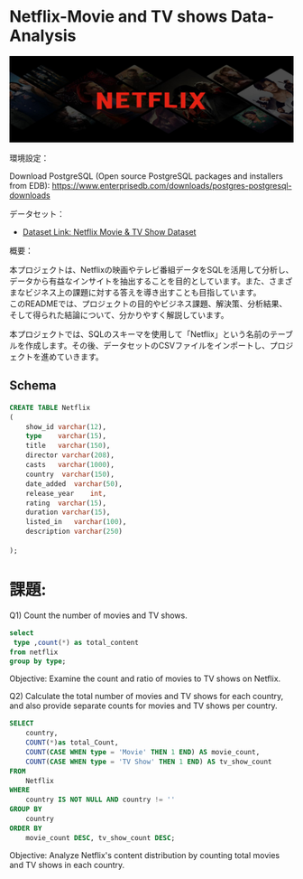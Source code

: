 # Netflix-Movie and TV shows Data-Analysis

<img src="netflix_titles.csv/netflix-logo.jpg">

環境設定：

Download PostgreSQL (Open source PostgreSQL packages and installers from EDB):
https://www.enterprisedb.com/downloads/postgres-postgresql-downloads

データセット：

- [Dataset Link: Netflix Movie & TV Show Dataset ](https://www.kaggle.com/datasets/shivamb/netflix-shows/dat)


概要：

本プロジェクトは、Netflixの映画やテレビ番組データをSQLを活用して分析し、データから有益なインサイトを抽出することを目的としています。また、さまざまなビジネス上の課題に対する答えを導き出すことも目指しています。  
このREADMEでは、プロジェクトの目的やビジネス課題、解決策、分析結果、そして得られた結論について、分かりやすく解説しています。

本プロジェクトでは、SQLのスキーマを使用して「Netflix」という名前のテーブルを作成します。その後、データセットのCSVファイルをインポートし、プロジェクトを進めていきます。

## Schema
```sql
CREATE TABLE Netflix
(
	show_id	varchar(12),
	type	varchar(15),
	title	varchar(150),
	director varchar(208),	
	casts	varchar(1000),
	country	 varchar(150),
	date_added	varchar(50),
	release_year	int,
	rating	varchar(15),
	duration varchar(15),
	listed_in  	varchar(100),
	description varchar(250)

);

```
# 課題:

Q1) Count the number of movies and TV shows.
```sql
select 
 type ,count(*) as total_content
from netflix
group by type;

```
Objective: Examine the count and ratio of movies to TV shows on Netflix.

Q2) Calculate the total number of movies and TV shows for each country, and also provide separate counts for movies and TV shows per country.

```sql
SELECT 
    country,
	COUNT(*)as total_Count,
    COUNT(CASE WHEN type = 'Movie' THEN 1 END) AS movie_count,
    COUNT(CASE WHEN type = 'TV Show' THEN 1 END) AS tv_show_count
FROM 
    Netflix
WHERE 
    country IS NOT NULL AND country != ''
GROUP BY 
    country
ORDER BY 
    movie_count DESC, tv_show_count DESC;
```
Objective: Analyze Netflix's content distribution by counting total movies and TV shows in each country.
